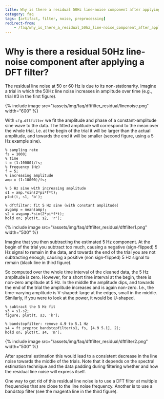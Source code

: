 ```yaml
---
title: Why is there a residual 50Hz line-noise component after applying a DFT filter?
category: faq
tags: [artifact, filter, noise, preprocessing]
redirect-from:
    - /faq/why_is_there_a_residual_50hz_line-noise_component_after_applying_a_dft_filter/
---
```


# Why is there a residual 50Hz line-noise component after applying a DFT filter?

The residual line noise at 50 or 60 Hz is due to its non-stationarity. Imagine a trial in which the 50Hz line noise increases in amplitude over time (e.g., trial #3 in the first figure).

{% include image src="/assets/img/faq/dftfilter_residual/linenoise.png" width="600" %}

With `cfg.dftfilter` we fit the amplitude and phase of a constant-amplitude sine wave to the data. The fitted amplitude will correspond to the mean over the whole trial, i.e. at the begin of the trial it will be larger than the actual amplitude, and towards the end it will be smaller (second figure, using a 5 Hz example sine).

    % sampling rate
    fs = 1000;
    % time
    t = (1:10000)/fs;
    % frequency (Hz)
    f = 5;
    % increasing amplitude
    amp = (1:10000)/fs;

    % 5 Hz sine with increasing amplitude
    s1 = amp.*sin(2*pi*f*t);
    plot(t, s1, 'b');

    % dftfilter: fit 5 Hz sine (with constant amplitude)
    avgamp = mean(amp);
    s2 = avgamp.*sin(2*pi*f*t);
    hold on; plot(t, s2, 'r');

{% include image src="/assets/img/faq/dftfilter_residual/dftfilter1.png" width="500" %}

Imagine that you then subtracting the estimated 5 Hz component. At the begin of the trial you subtract too much, causing a negative (sign-flipped) 5 Hz signal to remain in the data, and towards the end of the trial you are not subtracting enough, causing a positive (non sign-flipped) 5 Hz signal to remain (black line in third figure).

So computed over the whole time interval of the cleaned data, the 5 Hz amplitude is zero. However, for a short time interval at the begin, there is non-zero amplitude at 5 Hz. In the middle the amplitude dips, and towards the end of the trial the amplitude increases and is again non-zero. I.e., the time-varying amplitude is V-shaped: large at the edges, small in the middle. Similarly, if you were to look at the power, it would be U-shaped.

    % subtract the 5 Hz fit
    s3 = s1-s2;
    figure; plot(t, s3, 'k');

    % bandstopfilter: remove 4.9 to 5.1 Hz
    s4 = ft_preproc_bandstopfilter(s1, fs, [4.9 5.1], 2);
    hold on; plot(t, s4, 'm');

{% include image src="/assets/img/faq/dftfilter_residual/dftfilter2.png" width="500" %}

After spectral estimation this would lead to a consistent decrease in the line noise towards the middle of the trials. Note that it depends on the spectral estimation technique and the data padding during filtering whether and how the residual line noise will express itself.

One way to get rid of this residual line noise is to use a DFT filter at multiple frequencies that are close to the line noise frequency. Another is to use a bandstop filter (see the magenta line in the third figure).
